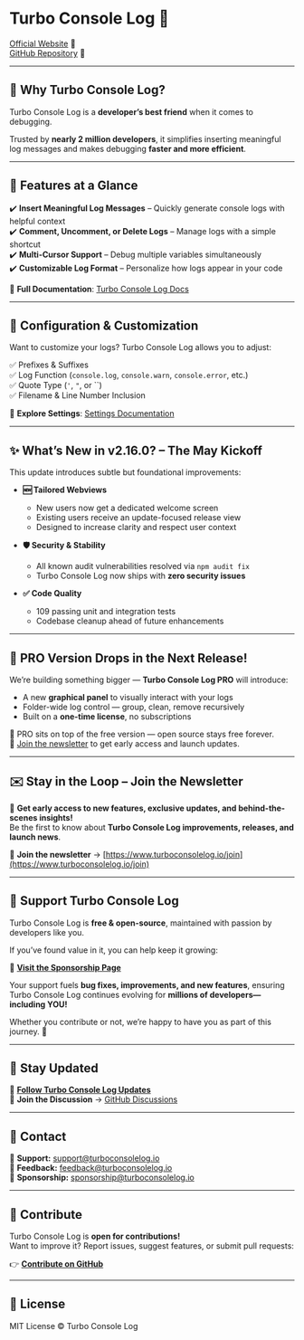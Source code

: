 # Turbo Console Log 🚀

[Official Website](https://www.turboconsolelog.io) 🎨  
[GitHub Repository](https://github.com/Chakroun-Anas/turbo-console-log) 📝

---

## 🌟 Why Turbo Console Log?

Turbo Console Log is a **developer’s best friend** when it comes to debugging.

Trusted by **nearly 2 million developers**, it simplifies inserting meaningful log messages and makes debugging **faster and more efficient**.

---

## 🚀 Features at a Glance

✔️ **Insert Meaningful Log Messages** – Quickly generate console logs with helpful context  
✔️ **Comment, Uncomment, or Delete Logs** – Manage logs with a simple shortcut  
✔️ **Multi-Cursor Support** – Debug multiple variables simultaneously  
✔️ **Customizable Log Format** – Personalize how logs appear in your code

📖 **Full Documentation**: [Turbo Console Log Docs](https://www.turboconsolelog.io/documentation/features)

---

## 🔧 Configuration & Customization

Want to customize your logs? Turbo Console Log allows you to adjust:

✅ Prefixes & Suffixes  
✅ Log Function (`console.log`, `console.warn`, `console.error`, etc.)  
✅ Quote Type (`'`, `"`, or \``)  
✅ Filename & Line Number Inclusion

📖 **Explore Settings**: [Settings Documentation](https://www.turboconsolelog.io/documentation/settings)

---

## ✨ What’s New in v2.16.0? – The May Kickoff

This update introduces subtle but foundational improvements:

- **🆕 Tailored Webviews**

  - New users now get a dedicated welcome screen
  - Existing users receive an update-focused release view
  - Designed to increase clarity and respect user context

- **🛡️ Security & Stability**

  - All known audit vulnerabilities resolved via `npm audit fix`
  - Turbo Console Log now ships with **zero security issues**

- **✅ Code Quality**
  - 109 passing unit and integration tests
  - Codebase cleanup ahead of future enhancements

---

## 🧠 PRO Version Drops in the Next Release!

We’re building something bigger — **Turbo Console Log PRO** will introduce:

- A new **graphical panel** to visually interact with your logs
- Folder-wide log control — group, clean, remove recursively
- Built on a **one-time license**, no subscriptions

🔐 PRO sits on top of the free version — open source stays free forever.  
📩 [Join the newsletter](https://www.turboconsolelog.io/join) to get early access and launch updates.

---

## ✉️ Stay in the Loop – Join the Newsletter

🚀 **Get early access to new features, exclusive updates, and behind-the-scenes insights!**  
Be the first to know about **Turbo Console Log improvements, releases, and launch news**.

📩 **Join the newsletter** → [https://www.turboconsolelog.io/join](https://www.turboconsolelog.io/join)

---

## 💙 Support Turbo Console Log

Turbo Console Log is **free & open-source**, maintained with passion by developers like you.

If you’ve found value in it, you can help keep it growing:

🔗 **[Visit the Sponsorship Page](https://www.turboconsolelog.io/sponsorship)**

Your support fuels **bug fixes, improvements, and new features**, ensuring Turbo Console Log continues evolving for **millions of developers—including YOU!**

Whether you contribute or not, we’re happy to have you as part of this journey. 🚀

---

## 📢 Stay Updated

🔗 **[Follow Turbo Console Log Updates](https://www.turboconsolelog.io/articles)**  
💬 **Join the Discussion** → [GitHub Discussions](https://github.com/Chakroun-Anas/turbo-console-log/discussions)

---

## 📧 Contact

📩 **Support:** [support@turboconsolelog.io](mailto:support@turboconsolelog.io)  
📩 **Feedback:** [feedback@turboconsolelog.io](mailto:feedback@turboconsolelog.io)  
📩 **Sponsorship:** [sponsorship@turboconsolelog.io](mailto:sponsorship@turboconsolelog.io)

---

## 🎯 Contribute

Turbo Console Log is **open for contributions!**  
Want to improve it? Report issues, suggest features, or submit pull requests:

👉 **[Contribute on GitHub](https://github.com/Chakroun-Anas/turbo-console-log)**

---

## 📜 License

MIT License &copy; Turbo Console Log
